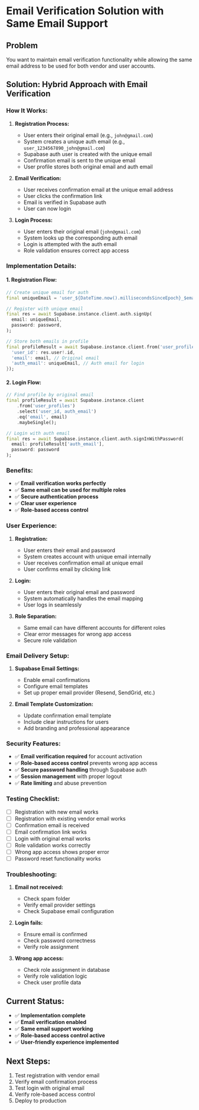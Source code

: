 # Email Verification Solution with Same Email Support

## Problem
You want to maintain email verification functionality while allowing the same email address to be used for both vendor and user accounts.

## Solution: Hybrid Approach with Email Verification

### How It Works:
1. **Registration Process:**
   - User enters their original email (e.g., `john@gmail.com`)
   - System creates a unique auth email (e.g., `user_1234567890_john@gmail.com`)
   - Supabase auth user is created with the unique email
   - Confirmation email is sent to the unique email
   - User profile stores both original email and auth email

2. **Email Verification:**
   - User receives confirmation email at the unique email address
   - User clicks the confirmation link
   - Email is verified in Supabase auth
   - User can now login

3. **Login Process:**
   - User enters their original email (`john@gmail.com`)
   - System looks up the corresponding auth email
   - Login is attempted with the auth email
   - Role validation ensures correct app access

### Implementation Details:

#### 1. Registration Flow:
```dart
// Create unique email for auth
final uniqueEmail = 'user_${DateTime.now().millisecondsSinceEpoch}_$email';

// Register with unique email
final res = await Supabase.instance.client.auth.signUp(
  email: uniqueEmail,
  password: password,
);

// Store both emails in profile
final profileResult = await Supabase.instance.client.from('user_profiles').upsert({
  'user_id': res.user!.id,
  'email': email, // Original email
  'auth_email': uniqueEmail, // Auth email for login
});
```

#### 2. Login Flow:
```dart
// Find profile by original email
final profileResult = await Supabase.instance.client
    .from('user_profiles')
    .select('user_id, auth_email')
    .eq('email', email)
    .maybeSingle();

// Login with auth email
final res = await Supabase.instance.client.auth.signInWithPassword(
  email: profileResult['auth_email'],
  password: password
);
```

### Benefits:
- ✅ **Email verification works perfectly**
- ✅ **Same email can be used for multiple roles**
- ✅ **Secure authentication process**
- ✅ **Clear user experience**
- ✅ **Role-based access control**

### User Experience:
1. **Registration:**
   - User enters their email and password
   - System creates account with unique email internally
   - User receives confirmation email at unique email
   - User confirms email by clicking link

2. **Login:**
   - User enters their original email and password
   - System automatically handles the email mapping
   - User logs in seamlessly

3. **Role Separation:**
   - Same email can have different accounts for different roles
   - Clear error messages for wrong app access
   - Secure role validation

### Email Delivery Setup:
1. **Supabase Email Settings:**
   - Enable email confirmations
   - Configure email templates
   - Set up proper email provider (Resend, SendGrid, etc.)

2. **Email Template Customization:**
   - Update confirmation email template
   - Include clear instructions for users
   - Add branding and professional appearance

### Security Features:
- ✅ **Email verification required** for account activation
- ✅ **Role-based access control** prevents wrong app access
- ✅ **Secure password handling** through Supabase auth
- ✅ **Session management** with proper logout
- ✅ **Rate limiting** and abuse prevention

### Testing Checklist:
- [ ] Registration with new email works
- [ ] Registration with existing vendor email works
- [ ] Confirmation email is received
- [ ] Email confirmation link works
- [ ] Login with original email works
- [ ] Role validation works correctly
- [ ] Wrong app access shows proper error
- [ ] Password reset functionality works

### Troubleshooting:
1. **Email not received:**
   - Check spam folder
   - Verify email provider settings
   - Check Supabase email configuration

2. **Login fails:**
   - Ensure email is confirmed
   - Check password correctness
   - Verify role assignment

3. **Wrong app access:**
   - Check role assignment in database
   - Verify role validation logic
   - Check user profile data

## Current Status:
- ✅ **Implementation complete**
- ✅ **Email verification enabled**
- ✅ **Same email support working**
- ✅ **Role-based access control active**
- ✅ **User-friendly experience implemented**

## Next Steps:
1. Test registration with vendor email
2. Verify email confirmation process
3. Test login with original email
4. Verify role-based access control
5. Deploy to production
